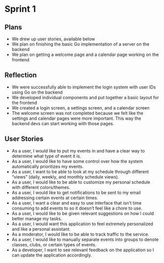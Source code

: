 # Sprint 1

## Plans
 - We drew up user stories, available below
 - We plan on finishing the basic Go implementation of a server on the backend
 - We plan on getting a welcome page and a calendar page working on the frontend

## Reflection
 - We were successfully able to implement the login system with user IDs using Go on the backend
 - We developed individual components and put together a basic layout for the frontend
 - We created a login screen, a settings screen, and a calendar screen
 - The welcome screen was not completed because we felt like the settings and calendar pages were more important. This way the backend devs can start working with those pages.



## User Stories
- As a user, I would like to put my events in and have a clear way to determine what type of event it is.
- As a user, I would like to have some control over how the system automatically prioritizes my events.
- As a user, I want to be able to look at my schedule through different “views” (daily, weekly, and monthly schedule views).
- As a user, I would like to be able to customize my personal schedule with different colors/themes.
- As a user, I would like to get notifications to be sent to my email addressing certain events at certain times.
- As a user, I want a clear and easy to use interface that isn't time consuming to add events to so it doesn’t feel like a chore to use.
- As a user, I would like to be given relevant suggestions on how I could better manage my tasks.
- As a user, I would want this application to feel extremely personalized and like a personal assistant.
- As a moderator, I would like to be able to track traffic to the service.
- As a user, I would like to manually separate events into groups to denote classes, clubs, or certain types of events.
- As a developer, I want to see relevant feedback on the application so I can update the application accordingly.
